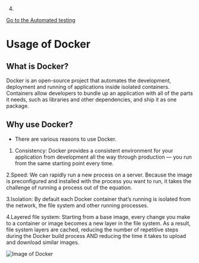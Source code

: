 4.

[Go to the Automated testing](https://github.com/hkstone14/Team-Project-1/blob/master/Automated_testing_usage.md)

# Usage of Docker

## What is Docker?

Docker is an open-source project that automates the development, deployment and running of applications inside isolated containers. Containers allow developers to bundle up an application with all of the parts it needs, such as libraries and other dependencies, and ship it as one package.

## Why use Docker?

* There are various reasons to use Docker.
1. Consistency:
Docker provides a consistent environment for your application from development all the way through production — you run from the same starting point every time.

2.Speed:
We can rapidly run a new process on a server. Because the image is preconfigured and installed with the process you want to run, it takes the challenge of running a process out of the equation.

3.Isolation:
By default each Docker container that’s running is isolated from the network, the file system and other running processes.

4.Layered file system:
Starting from a base image, every change you make to a container or image becomes a new layer in the file system. As a result, file system layers are cached, reducing the number of repetitive steps during the Docker build process AND reducing the time it takes to upload and download similar images.

![Image of Docker](https://www.google.com/url?sa=i&url=https%3A%2F%2Fdocs.docker.com%2Fget-started%2Foverview%2F&psig=AOvVaw0dQ6LO3Msczj3FFBYInSgz&ust=1600627194686000&source=images&cd=vfe&ved=0CAIQjRxqFwoTCMDs1JDv9esCFQAAAAAdAAAAABAD)
